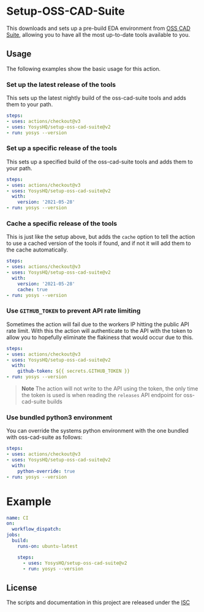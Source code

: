 # Setup-OSS-CAD-Suite

This downloads and sets up a pre-build EDA environment from [OSS CAD Suite](https://github.com/YosysHQ/oss-cad-suite-build), allowing you to have all the most up-to-date tools available to you.


## Usage

The following examples show the basic usage for this action.

### Set up the latest release of the tools

This sets up the latest nightly build of the oss-cad-suite tools and adds them to your path.

```yaml
steps:
- uses: actions/checkout@v3
- uses: YosysHQ/setup-oss-cad-suite@v2
- run: yosys --version
```
### Set up a specific release of the tools

This sets up a specified build of the oss-cad-suite tools and adds them to your path.

```yaml
steps:
- uses: actions/checkout@v3
- uses: YosysHQ/setup-oss-cad-suite@v2
  with:
    version: '2021-05-28'
- run: yosys --version
```

### Cache a specific release of the tools

This is just like the setup above, but adds the `cache` option to tell the action to use a cached version of the tools if found, and if not it will add them to the cache automatically.

```yaml
steps:
- uses: actions/checkout@v3
- uses: YosysHQ/setup-oss-cad-suite@v2
  with:
    version: '2021-05-28'
    cache: true
- run: yosys --version
```


### Use `GITHUB_TOKEN` to prevent API rate limiting

Sometimes the action will fail due to the workers IP hitting the public API rate limit. With this the action will authenticate to the API with the token to allow you to hopefully eliminate the flakiness that would occur due to this.


```yaml
steps:
- uses: actions/checkout@v3
- uses: YosysHQ/setup-oss-cad-suite@v2
  with:
    github-token: ${{ secrets.GITHUB_TOKEN }}
- run: yosys --version
```

> **Note** The action will not write to the API using the token, the only time the token is used is
> when reading the `releases` API endpoint for oss-cad-suite builds

### Use bundled python3 environment

You can override the systems python environment with the one bundled with oss-cad-suite as follows:

```yaml
steps:
- uses: actions/checkout@v3
- uses: YosysHQ/setup-oss-cad-suite@v2
  with:
    python-override: true
- run: yosys --version
```

# Example

```yaml
name: CI
on:
  workflow_dispatch:
jobs:
  build:
    runs-on: ubuntu-latest

    steps:
      - uses: YosysHQ/setup-oss-cad-suite@v2
      - run: yosys --version
```

## License

The scripts and documentation in this project are released under the [ISC](LICENSE)
